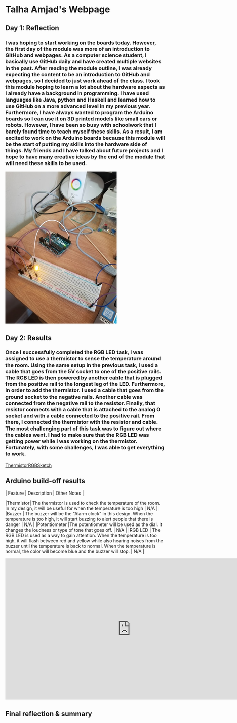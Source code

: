 # Talha Amjad's Webpage
<!--
Welcome to your project page for Electronics for the Rest of Us. You'll use this page to describe and showcase your work throughout the module. 
A place for each deliverable has been created below for you in this markdown document. 
Note that comments (such as this) will not appear in the final markdown document (which you can view with the "Preview" button).
-->


## Day 1: Reflection
<!--
In this section, provide a ~250 word reflection on your first day of the module, and discuss why you're interested in this module and what you hope to take away from it.

You're also asked to insert a photo that represents your accomplishments on your first day. 
- Take a photo of you working or one of your circuits and upload it to the /docs/images/ folder of this repository. 
- Then, insert your photo into your document by modifying the markdown example that has been inserted below.
-->
### I was hoping to start working on the boards today. However, the first day of the module was more of an introduction to GitHub and webpages. As a computer science student, I basically use GitHub daily and have created multiple websites in the past. After reading the module outline, I was already expecting the content to be an introduction to GitHub and webpages, so I decided to just work ahead of the class. I took this module hoping to learn a lot about the hardware aspects as I already have a background in programming. I have used languages like Java, python and Haskell and learned how to use GitHub on a more advanced level in my previous year. Furthermore, I have always wanted to program the Arduino boards so I can use it on 3D printed models like small cars or robots. However, I have been so busy with schoolwork that I barely found time to teach myself these skills. As a result, I am excited to work on the Arduino boards because this module will be the start of putting my skills into the hardware side of things. My friends and I have talked about future projects and I hope to have many creative ideas by the end of the module that will need these skills to be used. ###
<!--
Inserting an image takes the form: 
![image alt text](url/to/photo "Logo Title Text")
See the following webpage for more information: https://github.com/adam-p/markdown-here/wiki/Markdown-Cheatsheet#images
Replace the elements below to insert your picture.
--> 
![Button Image](images/Button.jpg "This is my Button picture!")

## Day 2: Results
<!--
Upload your fully-commented Arduino sketch from your final Day 2 build task--a thermometer connected to an RDB LED--into your GitHub repository.
Provide a short (~150 words) summary of your work on this circuit:
- How does your device work?
- What was challenging? 
- What worked? What didn't? 
- Be sure to link to your code (in your GitHub repository) in the text of your response.
-->
### Once I successfully completed the RGB LED task, I was assigned to use a thermistor to sense the temperature around the room. Using the same setup in the previous task, I used a cable that goes from the 5V socket to one of the positive rails. The RGB LED is then powered by another cable that is plugged from the positive rail to the longest leg of the LED. Furthermore, in order to add the thermistor. I used a cable that goes from the ground socket to the negative rails. Another cable was connected from the negative rail to the resistor. Finally, that resistor connects with a cable that is attached to the analog 0 socket and with a cable connected to the positive rail. From there, I connected the thermistor with the resistor and cable.  The most challenging part of this task was to figure out where the cables went. I had to make sure that the RGB LED was getting power while I was working on the thermistor.  Fortunately, with some challenges, I was able to get everything to work. ###

[ThermistorRGBSketch](https://github.com/inspire-1a03/intersession-2020-Talha2000/blob/master/ThermoRGBSketch.ino/ "ThermistorRGBSketch")

## Arduino build-off results
<!--
Upload your fully-commented Arduino sketch from the final product of your Arduino build-off into the top-level of your module GitHub repository.
In ~300 words, provide a final device description and product pitch: 
- What does it do? Use a table (created in markdown) to list and describe the features. You can use the template provided below. 
- Describe briefly how it works.
- How could it be used in everyday life (or maybe just in rare cases)? 
- Be sure to link to your code (in your GitHub repository) in the text of your response.
- Include a snippet of code using the ``` ``` characters to display the code properly. 
Finally, record a short (30 second) video of a 'product pitch' for your device. 
- Upload the video to Youtube, and use the sample code below to embed your video.
-->


<!--
Below is a general markdown table template. 
You can find more information at these links: 
- https://github.com/adam-p/markdown-here/wiki/Markdown-Cheatsheet#tables

-->

| Feature | Description | Other Notes |

|Thermistor|  The thermistor is used to check the temperature of the room. In my design, it will be useful for when the temperature is too high                |     N/A     |
|Buzzer         | The buzzer will be the "Alarm clock" in this design. When the temperature is too high, it will start buzzing to alert people that there is danger          |    N/A         |
|Potentiometer         |The potentiometer will be used as the dial. It changes the loudness or type of tone that goes off.         |       N/A      |
|RGB LED         | The RGB LED is used as a way to gain attention. When the temperature is too high, it will flash between red and yellow while also hearing noises from the buzzer until the temperature is back to normal. When the temperature is normal, the color will become blue and the buzzer will stop.          |    N/A         |


<!--
Below is an example of embedding a YouTube video in a markdown document for use in GitHub pages. 
Note that this video won't show when previewing the document in GitHub--it only works on the GitHub pages webpage. 
- Once your YouTube video is uploaded, right click and select ```<> Copy embed code```. 
- You can paste this code directly into your markdown document. 
- Note that you may want to adjust the width and height parameters to make it fit well in your webpage
-->

<iframe width="789" height="444" src="https://www.youtube.com/embed/dQw4w9WgXcQ" frameborder="0" allow="accelerometer; autoplay; encrypted-media; gyroscope; picture-in-picture" allowfullscreen></iframe>


## Final reflection & summary
<!--
In ~300 words:
- Summarize your experience in this module. What you learned, what you liked, what you found challenging.
- Reflect upon your learning and its relevance in your life.
-->
